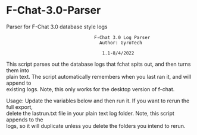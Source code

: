 # F-Chat-3.0-Parser
Parser for F-Chat 3.0 database style logs


                                                                                                
                                     F-Chat 3.0 Log Parser                                      
                                       Author: GyroTech                                         
                                                                                                
                                        1.1-8/4/2022                                            
                                                                                                
  This script parses out the database logs that fchat spits out, and then turns them into       
  plain text. The script automatically remembers when you last ran it, and will append to       
  existing logs. Note, this only works for the desktop version of f-chat.                       
                                                                                                
  Usage: Update the variables below and then run it. If you want to rerun the full export,      
  delete the lastrun.txt file in your plain text log folder. Note, this script appends to the   
  logs, so it will duplicate unless you delete the folders you intend to rerun.                  
                                                                                                
                                                                                                
